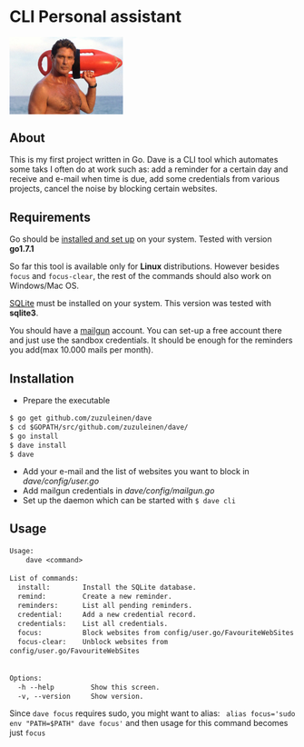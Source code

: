 # CLI Personal assistant

<img src="dave.jpg" width="200" align="middle">


## About
This is my first project written in Go. Dave is a CLI tool which automates some taks I often do at work such as: add a reminder for a certain day and receive and e-mail when time is due, add some credentials from various projects, cancel the noise by blocking certain websites.

## Requirements

Go should be [installed and set up](https://golang.org/doc/install) on your system. Tested with version **go1.7.1**

So far this tool is available only for **Linux** distributions. However besides `focus` and `focus-clear`, the rest of the commands should also work on Windows/Mac OS.

[SQLite](https://sqlite.org/) must be installed on your system. This version was tested with **sqlite3**.

You should have a [mailgun](http://www.mailgun.com/) account. You can set-up a free account there and just use the sandbox credentials. It should be enough for the reminders you add(max 10.000 mails per month).

## Installation

* Prepare the executable 

```shell
$ go get github.com/zuzuleinen/dave
$ cd $GOPATH/src/github.com/zuzuleinen/dave/
$ go install
$ dave install
$ dave
```
* Add your e-mail and the list of websites you want to block in *dave/config/user.go*
* Add mailgun credentials in *dave/config/mailgun.go*
* Set up the daemon which can be started with `$ dave cli`




## Usage

```shell
Usage:
    dave <command>

List of commands:
  install:        Install the SQLite database.
  remind:         Create a new reminder.
  reminders:      List all pending reminders.
  credential:     Add a new credential record.
  credentials:    List all credentials.
  focus:          Block websites from config/user.go/FavouriteWebSites
  focus-clear:    Unblock websites from config/user.go/FavouriteWebSites


Options:
  -h --help         Show this screen.
  -v, --version     Show version.
```
Since `dave focus` requires sudo, you might want to alias: ` alias focus='sudo env "PATH=$PATH" dave focus'` and then usage for this command becomes just `focus`
